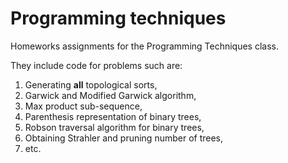 # Programming techniques

Homeworks assignments for the Programming Techniques class. 

They include code for problems such are:

1. Generating <strong>all</strong> topological sorts, 
2. Garwick and Modified Garwick algorithm, 
3. Max product sub-sequence,
4. Parenthesis representation of binary trees,
5. Robson traversal algorithm for binary trees, 
6. Obtaining Strahler and pruning number of trees,
7. etc.

